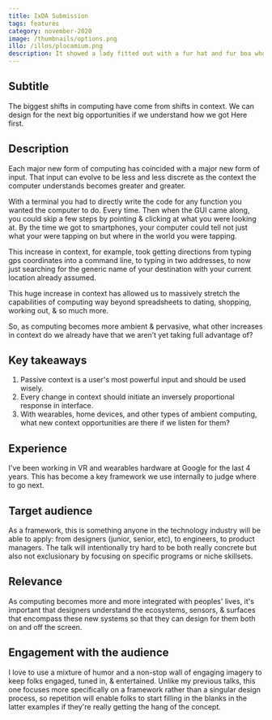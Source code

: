 ```yaml
---
title: IxDA Submission
tags: features
category: november-2020
image: /thumbnails/options.png
illo: /illos/plocamium.png
description: It showed a lady fitted out with a fur hat and fur boa who sat upright, raising a heavy fur muff that covered the whole of her lower arm towards the viewer. Gregor then turned to look out the window at the dull weather. Drops of rain could be heard hitting the pane, which made him feel quite sad
---
```


## Subtitle
The biggest shifts in computing have come from shifts in context. We can design for the next big opportunities if we understand how we got Here first.

## Description
Each major new form of computing has coincided with a major new form of input. That input can evolve to be less and less discrete as the context the computer understands becomes greater and greater.

With a terminal you had to directly write the code for any function you wanted the computer to do. Every time. Then when the GUI came along, you could skip a few steps by pointing & clicking at what you were looking at. By the time we got to smartphones, your computer could tell not just what your were tapping on but where in the world you were tapping.

This increase in context, for example, took getting directions from typing gps coordinates into a command line, to typing in two addresses, to now just searching for the generic name of your destination with your current location already assumed.

This huge increase in context has allowed us to massively stretch the capabilities of computing way beyond spreadsheets to dating, shopping, working out, & so much more. 

So, as computing becomes more ambient & pervasive, what other increases in context do we already have that we aren’t yet taking full advantage of?

## Key takeaways
1. Passive context is a user's most powerful input and should be used wisely.
2. Every change in context should initiate an inversely proportional response in interface.
3. With wearables, home devices, and other types of ambient computing, what new context opportunities are there if we listen for them?

## Experience
I've been working in VR and wearables hardware at Google for the last 4 years. This has become a key framework we use internally to judge where to go next.

## Target audience
As a framework, this is something anyone in the technology industry will be able to apply: from designers (junior, senior, etc), to engineers, to product managers. The talk will intentionally try hard to be both really concrete but also not exclusionary by focusing on specific programs or niche skillsets.

## Relevance
As computing becomes more and more integrated with peoples' lives, it's important that designers understand the ecosystems, sensors, & surfaces that encompass these new systems so that they can design for them both on and off the screen.

## Engagement with the audience
I love to use a mixture of humor and a non-stop wall of engaging imagery to keep folks engaged, tuned in, & entertained. Unlike my previous talks, this one focuses more specifically on a framework rather than a singular design process, so repetition will enable folks to start filling in the blanks in the latter examples if they're really getting the hang of the concept. 
